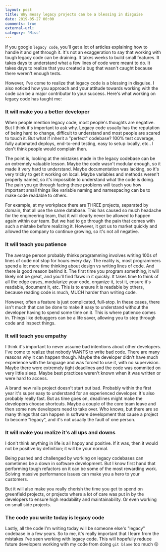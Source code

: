 ```yaml
---
layout: post
title: Why messy legacy projects can be a blessing in disguise
date: 2019-05-27 00:00
comments: true
external-url:
category: 'Misc'
---
```


If you google `legacy code`, you'll get a lot of articles explaining how to handle it and get through it. It's not an exaggeration to say that working with tough legacy code can be draining. It takes weeks to build small features. It takes days to understand what a few lines of code were meant to do. It takes days to realize that you created a bug that wasn't caught because there weren't enough tests.

However, I've come to realize that legacy code is a blessing in disguise. I also noticed how you approach and your attitude towards working with the code can be a major contributor to your success. Here's what working on legacy code has taught me:

### It will make you a better developer

When people mention legacy code, most people's thoughts are negative. But I think it's important to ask why. Legacy code usually has the reputation of being hard to change, difficult to understand and most people are scared to touch it. But what if inherit a "perfect" codebase? 100% test coverage, fully automated deploys, end-to-end testing, easy to setup locally, etc.. I don't think people would complain then.

The point is, looking at the mistakes made in the legacy codebase can be an extremely valuable lesson. Maybe the code wasn't modular enough, so it made it very hard to understand. Maybe documentation was lacking, so it's very tricky to get it working on local. Maybe variables and methods weren't properly named, so it's impossible to understand what the code is doing. The pain you go through facing these problems will teach you how important small things like variable naming and namespacing can be to make code readable to others.

For example, at my workplace there are THREE projects, separated by domain, that all use the same database. This has caused so much headache for the engineering team, that it will clearly never be allowed to happen again within our team. But we had to go through the pain that comes with such a mistake before realizing it. However, it got us to market quickly and allowed the company to continue growing, so it's not all negative.

### It will teach you patience

The average person probably thinks programming involves writing 100s of lines of code not stop for hours every day. The reality is, most programmers spend a lot more time thinking about design vs writing lines of code. And there is good reason behind it. The first time you program something, it will likely not be great, and you'll find flaws in it quickly. It takes time to think of all the edge cases, modularize your code, organize it, test it, ensure it's readable, document it, etc. This is to ensure it is readable by others, because reading code is much, MUCH harder than writing code.

However, often a feature is just complicated, full-stop. In these cases, there isn't much that can be done to make it easy to understand without the developer having to spend some time on it. This is where patience comes in. Things like debuggers can be a life saver, allowing you to step through code and inspect things.

### It will teach you empathy

I think it's important to never assume bad intentions about other developers. I've come to realize that nobody WANTS to write bad code. There are many reasons why it can happen though. Maybe the developer didn't have much experience with the language and was forced to use it, with no supervision. Maybe there were extremely tight deadlines and the code was commited on very little sleep. Maybe best practices weren't known when it was written or were hard to access.

A brand new rails project doesn't start out bad. Probably within the first year it's super easy to understand for an experienced developer. It's also probably really fast. But as time goes on, deadlines might make the developers choose shortcuts. Maybe a couple of the core team leave and then some new developers need to take over. Who knows, but there are so many things that can happen in software development that cause a project to become "legacy", and it's not usually the fault of one person.

### It will make you realize it's all ups and downs

I don't think anything in life is all happy and positive. If it was, then it would not be positive by definition; it will be your normal.

Being pushed and challenged by working on legacy codebases can sometimes be a down in software development. But I know first hand that performing tough refactors on it can be some of the most rewarding work. Solving massive performance issues can make you a hero to your customers.

But it will also make you really cherish the time you get to spend on greenfield projects, or projects where a lot of care was put in by the developers to ensure high readability and maintainability. Or even working on small side projects.

### The code you write today is legacy code

Lastly, all the code I'm writing today will be someone else's "legacy" codebase in a few years. So to me, it's really important that I learn from the mistakes I've seen working with legacy code. This will hopefully reduce future developers working with my code from doing `git blame` too much 😝
